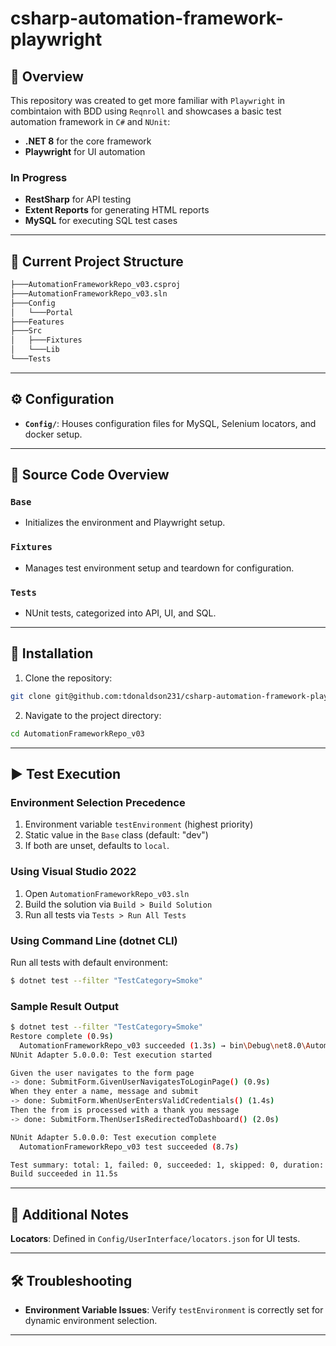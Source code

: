 # csharp-automation-framework-playwright

## 🚀 Overview
This repository was created to get more familiar with `Playwright` in combintaion with BDD using `Reqnroll` and showcases a basic test automation framework in `C#` and `NUnit`:

- **.NET 8** for the core framework
- **Playwright** for UI automation

### In Progress
- **RestSharp** for API testing
- **Extent Reports** for generating HTML reports
- **MySQL** for executing SQL test cases

---

## 📂 Current Project Structure
```bash
├───AutomationFrameworkRepo_v03.csproj
├───AutomationFrameworkRepo_v03.sln
├───Config
│   └───Portal
├───Features
├───Src
│   ├───Fixtures
│   └───Lib
└───Tests

```

---

## ⚙️ Configuration
- **`Config/`**: Houses configuration files for MySQL, Selenium locators, and docker setup.

---

## 📁 Source Code Overview
### `Base`
- Initializes the environment and Playwright setup.

### `Fixtures`
- Manages test environment setup and teardown for configuration.

### `Tests`
- NUnit tests, categorized into API, UI, and SQL.

---

## 🔄 Installation
1. Clone the repository:
```bash
git clone git@github.com:tdonaldson231/csharp-automation-framework-playwright.git
```
2. Navigate to the project directory:
```bash
cd AutomationFrameworkRepo_v03
```

---

## ▶️ Test Execution

### Environment Selection Precedence
1. Environment variable `testEnvironment` (highest priority)
2. Static value in the `Base` class (default: "dev")
3. If both are unset, defaults to `local`.

### Using Visual Studio 2022
1. Open `AutomationFrameworkRepo_v03.sln`
2. Build the solution via `Build > Build Solution`
3. Run all tests via `Tests > Run All Tests`

### Using Command Line (dotnet CLI)
Run all tests with default environment:
```bash
$ dotnet test --filter "TestCategory=Smoke"
```

### Sample Result Output
```bash
$ dotnet test --filter "TestCategory=Smoke"
Restore complete (0.9s)
  AutomationFrameworkRepo_v03 succeeded (1.3s) → bin\Debug\net8.0\AutomationFrameworkRepo_v03.dll
NUnit Adapter 5.0.0.0: Test execution started

Given the user navigates to the form page
-> done: SubmitForm.GivenUserNavigatesToLoginPage() (0.9s)
When they enter a name, message and submit
-> done: SubmitForm.WhenUserEntersValidCredentials() (1.4s)
Then the from is processed with a thank you message
-> done: SubmitForm.ThenUserIsRedirectedToDashboard() (2.0s)

NUnit Adapter 5.0.0.0: Test execution complete
  AutomationFrameworkRepo_v03 test succeeded (8.7s)

Test summary: total: 1, failed: 0, succeeded: 1, skipped: 0, duration: 8.7s
Build succeeded in 11.5s
```

---

## 📄 Additional Notes
 **Locators**: Defined in `Config/UserInterface/locators.json` for UI tests.

---

## 🛠 Troubleshooting
- **Environment Variable Issues**: Verify `testEnvironment` is correctly set for dynamic environment selection.

---